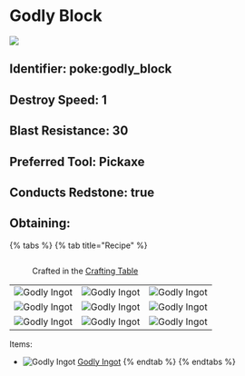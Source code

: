 # Godly Block

![](https://github.com/user-attachments/assets/0385265a-6aca-412c-b8d4-b1619357bfee)

## Identifier: poke:godly\_block <a href="#identifier" id="identifier"></a>

## Destroy Speed: 1

## Blast Resistance: 30

## Preferred Tool: Pickaxe

## Conducts Redstone: true

## Obtaining:

{% tabs %}
{% tab title="Recipe" %}
<figure><img src="https://minecraft.wiki/images/thumb/Crafting_Table_JE4_BE3.png/150px-Crafting_Table_JE4_BE3.png?5767f" alt=""><figcaption><p>Crafted in the <a href="https://minecraft.wiki/w/Crafting_Table">Crafting Table</a></p></figcaption></figure>

|                                                                                                 |                                                                                                  |                                                                                                 |
| :---------------------------------------------------------------------------------------------: | :----------------------------------------------------------------------------------------------: | :---------------------------------------------------------------------------------------------: |
| ![Godly Ingot](https://github.com/user-attachments/assets/0e423f55-1bf7-4893-a9c2-10b7ba3aab4b) |  ![Godly Ingot](https://github.com/user-attachments/assets/0e423f55-1bf7-4893-a9c2-10b7ba3aab4b) | ![Godly Ingot](https://github.com/user-attachments/assets/0e423f55-1bf7-4893-a9c2-10b7ba3aab4b) |
| ![Godly Ingot](https://github.com/user-attachments/assets/0e423f55-1bf7-4893-a9c2-10b7ba3aab4b) |  ![Godly Ingot](https://github.com/user-attachments/assets/0e423f55-1bf7-4893-a9c2-10b7ba3aab4b) | ![Godly Ingot](https://github.com/user-attachments/assets/0e423f55-1bf7-4893-a9c2-10b7ba3aab4b) |
| ![Godly Ingot](https://github.com/user-attachments/assets/0e423f55-1bf7-4893-a9c2-10b7ba3aab4b) |  ![Godly Ingot](https://github.com/user-attachments/assets/0e423f55-1bf7-4893-a9c2-10b7ba3aab4b) | ![Godly Ingot](https://github.com/user-attachments/assets/0e423f55-1bf7-4893-a9c2-10b7ba3aab4b) |

Items:

* <img src="https://github.com/user-attachments/assets/0e423f55-1bf7-4893-a9c2-10b7ba3aab4b" alt="Godly Ingot" data-size="line"> [Godly Ingot](../../items/ingots/godly-ingot.md)
{% endtab %}
{% endtabs %}
